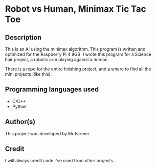 # Robot vs Human, Minimax Tic Tac Toe

## Description
This is an AI using the minimax algorithm. 
This program is written and optimized for the Raspberry Pi 4 8GB. 
I wrote this program for a Science Fair project, a robotic arm playing against a human.

There is a repo for the entire finishing project, and a where to find all the mini projects (like this).

## Programming languages used
- C/C++
- Python

## Author(s)
This project was developed by Mr Farmer.

## Credit
I will always credit code I've used from other projects.
